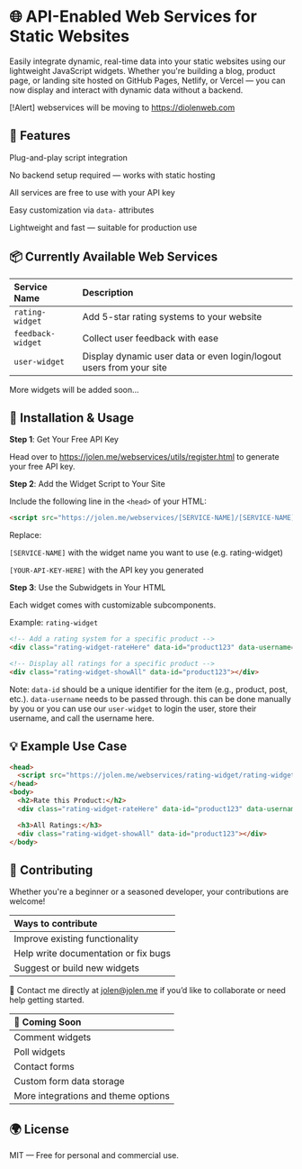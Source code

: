 # 🌐 API-Enabled Web Services for Static Websites
Easily integrate dynamic, real-time data into your static websites using our lightweight JavaScript widgets. Whether you're building a blog, product page, or landing site hosted on GitHub Pages, Netlify, or Vercel — you can now display and interact with dynamic data without a backend.

[!Alert]
webservices will be moving to https://diolenweb.com

## 🚀 Features
Plug-and-play script integration

No backend setup required — works with static hosting

All services are free to use with your API key

Easy customization via `data-` attributes

Lightweight and fast — suitable for production use

## 📦 Currently Available Web Services
|  Service Name   |                    Description                    |
| :-------------- | :------------------------------------------------ |
| `rating-widget` | Add 5-star rating systems to your website         |
| `feedback-widget` | Collect user feedback with ease                 |
| `user-widget` | Display dynamic user data or even login/logout users from your site             |

More widgets will be added soon...

## 🔧 Installation & Usage
**Step 1**: Get Your Free API Key

Head over to https://jolen.me/webservices/utils/register.html to generate your free API key.

**Step 2**: Add the Widget Script to Your Site

Include the following line in the `<head>` of your HTML:

```html
<script src="https://jolen.me/webservices/[SERVICE-NAME]/[SERVICE-NAME].js" data-api-key="[YOUR-API-KEY-HERE]"></script>
```

Replace:

`[SERVICE-NAME]` with the widget name you want to use (e.g. rating-widget)

`[YOUR-API-KEY-HERE]` with the API key you generated

**Step 3**: Use the Subwidgets in Your HTML

Each widget comes with customizable subcomponents.

Example: `rating-widget`

```html
<!-- Add a rating system for a specific product -->
<div class="rating-widget-rateHere" data-id="product123" data-username=""></div>

<!-- Display all ratings for a specific product -->
<div class="rating-widget-showAll" data-id="product123"></div>
```

Note: `data-id` should be a unique identifier for the item (e.g., product, post, etc.). `data-username` needs to be passed through. this can be done manually by you or you can use our `user-widget` to login the user, store their username, and call the username here. 

## 💡 Example Use Case

```html
<head>
  <script src="https://jolen.me/webservices/rating-widget/rating-widget.js" data-api-key="abc123xyz"></script>
</head>
<body>
  <h2>Rate this Product:</h2>
  <div class="rating-widget-rateHere" data-id="product123" data-username=""></div>

  <h3>All Ratings:</h3>
  <div class="rating-widget-showAll" data-id="product123"></div>
</body>
```

## 🤝 Contributing
Whether you're a beginner or a seasoned developer, your contributions are welcome!

|Ways to contribute|
|:--
|Improve existing functionality|
|Help write documentation or fix bugs|
|Suggest or build new widgets|


📧 Contact me directly at jolen@jolen.me if you’d like to collaborate or need help getting started.

|📅 Coming Soon|
|:--|
|Comment widgets|
|Poll widgets|
|Contact forms|
|Custom form data storage|
|More integrations and theme options|

## 🌍 License
MIT — Free for personal and commercial use.
